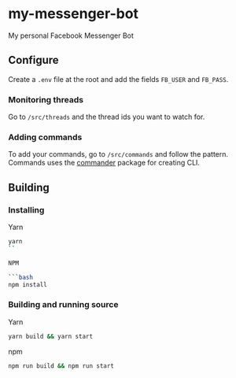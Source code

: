 # my-messenger-bot
My personal Facebook Messenger Bot

## Configure

Create a `.env` file at the root and add the fields `FB_USER` and `FB_PASS`.

### Monitoring threads

Go to `/src/threads` and the thread ids you want to watch for.

### Adding commands

To add your commands, go to `/src/commands` and follow the pattern. Commands uses the [commander](https://www.npmjs.com/package/commander) package for creating CLI.

## Building

### Installing

Yarn

```bash
yarn
``

NPM

```bash
npm install
```

### Building and running source

Yarn

```bash
yarn build && yarn start
```

npm

```bash
npm run build && npm run start
```

